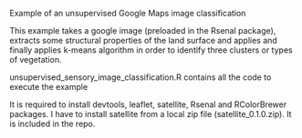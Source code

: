 Example of an unsupervised Google Maps image classification

This example takes a google image (preloaded in the Rsenal package), 
extracts some structural properties of the land surface and applies and finally applies k-means algorithm in order to identify three clusters or types of vegetation.

unsupervised_sensory_image_classification.R contains all the code to execute the example

It is required to install devtools, leaflet, satellite, Rsenal and RColorBrewer packages.
I have to install satellite from a local zip file (satellite_0.1.0.zip). It is included in the repo.


